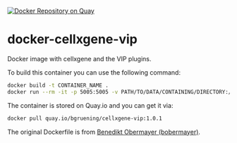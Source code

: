 [![Docker Repository on Quay](https://quay.io/repository/bgruening/cellxgene-vip/status "Docker Repository on Quay")](https://quay.io/repository/bgruening/cellxgene-vip)

# docker-cellxgene-vip

Docker image with cellxgene and the VIP plugins.

To build this container you can use the following command:

```bash
docker build -t CONTAINER_NAME .
docker run --rm -it -p 5005:5005 -v PATH/TO/DATA/CONTAINING/DIRECTORY:/data CONTAINER_NAME launch /data/FILE.h5ad --host 0.0.0.0 --port 5005
```

The container is stored on Quay.io and you can get it via:

```bash
docker pull quay.io/bgruening/cellxgene-vip:1.0.1
```


The original Dockerfile is from [Benedikt Obermayer (bobermayer)](https://github.com/bobermayer/cellxgene_vip/blob/master/docker/Dockerfile).
